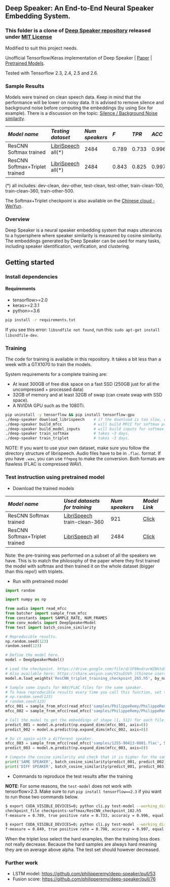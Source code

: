 ## Deep Speaker: An End-to-End Neural Speaker Embedding System.
### This folder is a clone of [Deep Speaker repository](https://github.com/philipperemy/deep-speaker) released under [MIT License](https://github.com/philipperemy/deep-speaker/blob/master/LICENSE)
Modified to suit this project needs.

Unofficial Tensorflow/Keras implementation of Deep Speaker | [Paper](https://arxiv.org/pdf/1705.02304.pdf) | [Pretrained Models](https://drive.google.com/open?id=18h2bmsAWrqoUMsh_FQHDDxp7ioGpcNBa).

Tested with Tensorflow 2.3, 2.4, 2.5 and 2.6.

### Sample Results

Models were trained on clean speech data. Keep in mind that the performance will be lower on noisy data. It is advised to remove silence and background noise before computing the embeddings (by using Sox for example). There is a discussion on the topic: [Silence / Background Noise similarity](https://github.com/philipperemy/deep-speaker/issues/62).

 *Model name* | *Testing dataset* | *Num speakers* | *F* | *TPR* | *ACC* | *EER* | Training Logs | Download model
 | :--- | :--- | :--- | :--- | :--- | :--- | :--- | :--- | :--- |
ResCNN Softmax trained          | [LibriSpeech](http://www.openslr.org/12/) all(*) | 2484 | 0.789 | 0.733 | 0.996 | 0.043 | [Click](https://docs.google.com/document/d/1ZZjBk5TgFgaY9GgOcHaieOpiyB9lB6oTRSdk6g8FPRs) | [Click](https://drive.google.com/open?id=1SJBmHpnaW1VcbFWP6JfvbT3wWP9PsqxS)
ResCNN Softmax+Triplet trained  | [LibriSpeech](http://www.openslr.org/12/) all(*) | 2484 | 0.843 | 0.825 | 0.997 | 0.025 | [Click](https://docs.google.com/document/d/1mL0Jb8IpA7DOzFci71RT1OYTq7Kkw2DjTkI4BRpEzKc) | [Click](https://drive.google.com/file/d/1F9NvdrarWZNktdX9KlRYWWHDwRkip_aP)

(*) all includes: dev-clean, dev-other, test-clean, test-other, train-clean-100, train-clean-360, train-other-500.

The Softmax+Triplet checkpoint is also available on the [Chinese cloud - WeiYun](https://share.weiyun.com/V2suEUVh).

### Overview

Deep Speaker is a neural speaker embedding system that maps utterances to a hypersphere where speaker similarity is measured by cosine similarity. The embeddings generated by Deep Speaker can be used for many tasks, including speaker identification,
verification, and clustering.

## Getting started
### Install dependencies
#### Requirements
- tensorflow>=2.0
- keras>=2.3.1
- python>=3.6
```bash
pip install -r requirements.txt
```

If you see this error: `libsndfile not found`, run this: `sudo apt-get install libsndfile-dev`.

### Training

The code for training is available in this repository. It takes a bit less than a week with a GTX1070 to train the models.

System requirements for a complete training are:
- At least 300GB of free disk space on a fast SSD (250GB just for all the uncompressed + processed data)
- 32GB of memory and at least 32GB of swap (can create swap with SSD space).
- A NVIDIA GPU such as the 1080Ti.

```bash
pip uninstall -y tensorflow && pip install tensorflow-gpu
./deep-speaker download_librispeech    # if the download is too slow, consider replacing [wget] by [axel -n 10 -a] in download_librispeech.sh.
./deep-speaker build_mfcc              # will build MFCC for softmax pre-training and triplet training.
./deep-speaker build_model_inputs      # will build inputs for softmax pre-training.
./deep-speaker train_softmax           # takes ~3 days.
./deep-speaker train_triplet           # takes ~3 days.
```

NOTE: If you want to use your own dataset, make sure you follow the directory structure of librispeech. Audio files have to be in `.flac`. format. If you have `.wav`, you can use `ffmpeg` to make the conversion. Both formats are flawless (FLAC is compressed WAV).

### Test instruction using pretrained model
- Download the trained models
 

 *Model name* | *Used datasets for training* | *Num speakers* | *Model Link* | 
 | :--- | :--- | :--- | :--- |
ResCNN Softmax trained  | [LibriSpeech](http://www.openslr.org/12/) train-clean-360 | 921 | [Click](https://drive.google.com/open?id=1SJBmHpnaW1VcbFWP6JfvbT3wWP9PsqxS)
ResCNN Softmax+Triplet trained  | [LibriSpeech](http://www.openslr.org/12/) all | 2484 | [Click](https://drive.google.com/file/d/1F9NvdrarWZNktdX9KlRYWWHDwRkip_aP)

Note: the pre-training was performed on a subset of all the speakers we have. This is to match the philosophy of the paper where they first trained the model with softmax and then trained it on the whole dataset (bigger than this repo!) with triplets.

* Run with pretrained model

```python
import random

import numpy as np

from audio import read_mfcc
from batcher import sample_from_mfcc
from constants import SAMPLE_RATE, NUM_FRAMES
from conv_models import DeepSpeakerModel
from test import batch_cosine_similarity

# Reproducible results.
np.random.seed(123)
random.seed(123)

# Define the model here.
model = DeepSpeakerModel()

# Load the checkpoint. https://drive.google.com/file/d/1F9NvdrarWZNktdX9KlRYWWHDwRkip_aP.
# Also available here: https://share.weiyun.com/V2suEUVh (Chinese users).
model.m.load_weights('ResCNN_triplet_training_checkpoint_265.h5', by_name=True)

# Sample some inputs for WAV/FLAC files for the same speaker.
# To have reproducible results every time you call this function, set the seed every time before calling it.
# np.random.seed(123)
# random.seed(123)
mfcc_001 = sample_from_mfcc(read_mfcc('samples/PhilippeRemy/PhilippeRemy_001.wav', SAMPLE_RATE), NUM_FRAMES)
mfcc_002 = sample_from_mfcc(read_mfcc('samples/PhilippeRemy/PhilippeRemy_002.wav', SAMPLE_RATE), NUM_FRAMES)

# Call the model to get the embeddings of shape (1, 512) for each file.
predict_001 = model.m.predict(np.expand_dims(mfcc_001, axis=0))
predict_002 = model.m.predict(np.expand_dims(mfcc_002, axis=0))

# Do it again with a different speaker.
mfcc_003 = sample_from_mfcc(read_mfcc('samples/1255-90413-0001.flac', SAMPLE_RATE), NUM_FRAMES)
predict_003 = model.m.predict(np.expand_dims(mfcc_003, axis=0))

# Compute the cosine similarity and check that it is higher for the same speaker.
print('SAME SPEAKER', batch_cosine_similarity(predict_001, predict_002)) # SAME SPEAKER [0.81564593]
print('DIFF SPEAKER', batch_cosine_similarity(predict_001, predict_003)) # DIFF SPEAKER [0.1419204]
```

* Commands to reproduce the test results after the training

**NOTE**: For some reasons, the `test-model` does not work with tensorflow>2.3. Make sure to run `pip install tensorflow==2.3` if you want to run those two commands below.

```bash
$ export CUDA_VISIBLE_DEVICES=0; python cli.py test-model --working_dir ~/.deep-speaker-wd/triplet-training/ --
checkpoint_file checkpoints-softmax/ResCNN_checkpoint_102.h5
f-measure = 0.789, true positive rate = 0.733, accuracy = 0.996, equal error rate = 0.043
```

```bash
$ export CUDA_VISIBLE_DEVICES=0; python cli.py test-model --working_dir ~/.deep-speaker-wd/triplet-training/ --checkpoint_file checkpoints-triplets/ResCNN_checkpoint_265.h5
f-measure = 0.849, true positive rate = 0.798, accuracy = 0.997, equal error rate = 0.025
```

When the triplet loss select the hard examples, then the training loss does not really decrease. Because the hard samples are always hard meaning they are on average above alpha. The test set should however decreased.

### Further work

- LSTM model: https://github.com/philipperemy/deep-speaker/pull/53
- Fusion score: https://github.com/philipperemy/deep-speaker/pull/76
